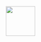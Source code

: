 <!-- project logo -->
<br />
<p align='center'>
    <a href="#">
        <img src="images/test.png" width=80" height="80">
    </a>
</p>
